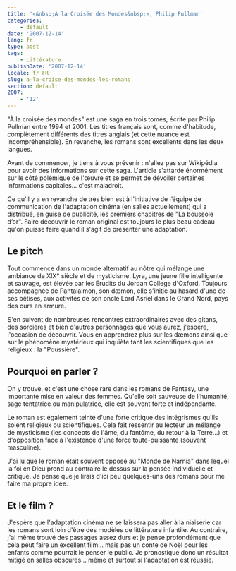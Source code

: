 ```yaml
---
title: '«&nbsp;A la Croisée des Mondes&nbsp;», Philip Pullman'
categories:
    - default
date: '2007-12-14'
lang: fr
type: post
tags:
    - Littérature
publishDate: '2007-12-14'
locale: fr_FR
slug: a-la-croise-des-mondes-les-romans
section: default
2007:
    - '12'
---
```


"À la croisée des mondes" est une saga en trois tomes, écrite par Philip Pullman entre 1994 et 2001. Les titres français sont, comme d'habitude, complètement différents des titres anglais (et cette nuance est incompréhensible). En revanche, les romans sont excellents dans les deux langues.

<!--more-->

Avant de commencer, je tiens à vous prévenir&nbsp;: n'allez pas sur Wikipédia pour avoir des informations sur cette saga. L'article s'attarde énormément sur le côté polémique de l'œuvre et se permet de dévoiler certaines informations capitales… c'est maladroit.

Ce qu'il y a en revanche de très bien est à l'initiative de l’équipe de communication de l'adaptation cinéma (en salles actuellement) qui a distribué, en guise de publicité, les premiers chapitres de "La boussole d’or". Faire découvrir le roman original est toujours le plus beau cadeau qu'on puisse faire quand il s'agit de présenter une adaptation.

## Le pitch

Tout commence dans un monde alternatif au nôtre qui mélange une ambiance de XIX° siècle et de mysticisme. Lyra, une jeune fille intelligente et sauvage, est élevée par les Érudits du Jordan College d'Oxford. Toujours accompagnée de Pantalaimon, son dæmon, elle s'initie au hasard d'une de ses bêtises, aux activités de son oncle Lord Asriel dans le Grand Nord, pays des ours en armure. 

S'en suivent de nombreuses rencontres extraordinaires avec des gitans, des sorcières et bien d'autres personnages que vous aurez, j'espère, l'occasion de découvrir. Vous en apprendrez plus sur les dæmons ainsi que sur le phénomène mystérieux qui inquiète tant les scientifiques que les religieux&nbsp;: la "Poussière".

## Pourquoi en parler&nbsp;?

On y trouve, et c'est une chose rare dans les romans de Fantasy, une importante mise en valeur des femmes. Qu'elle soit sauveuse de l'humanité, sage tentatrice ou manipulatrice, elle est souvent forte et indépendante. 

Le roman est également teinté d'une forte critique des intégrismes qu'ils soient religieux ou scientifiques. Cela fait ressentir au lecteur un mélange de mysticisme (les concepts de l'âme, du fantôme, du retour à la Terre…) et d'opposition face à l'existence d'une force toute-puissante (souvent masculine).

J'ai lu que le roman était souvent opposé au "Monde de Narnia" dans lequel la foi en Dieu prend au contraire le dessus sur la pensée individuelle et critique. Je pense que je lirais d'ici peu quelques-uns des romans pour me faire ma propre idée.

## Et le film&nbsp;?

J'espère que l'adaptation cinéma ne se laissera pas aller à la niaiserie car les romans sont loin d'être des modèles de littérature infantile. Au contraire, j'ai même trouvé des passages assez durs et je pense profondément que cela peut faire un excellent film… mais pas un conte de Noël pour les enfants comme pourrait le penser le public. Je pronostique donc un résultat mitigé en salles obscures… même et surtout si l'adaptation est réussie.